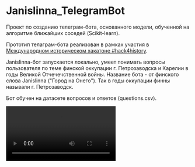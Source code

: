 # Janislinna_TelegramBot
Проект по созданию телеграм-бота, основанного модели, обученной на алгоритме ближайших соседей (Scikit-learn).

Прототип телаграм-бота реализован в рамках участия в [Международном историческом хакатоне #hack4history](http://hackhistory.tilda.ws/ru?fbclid=IwAR1etja7B6l_cWfIofLCHBDNe9Np0WiSSQSt6kMO-A2wHFZT_o2zNkE1T0M).

Janislinna-бот запускается локально, умеет понимать вопросы пользователя по теме финской оккупации г. Петрозаводска и Карелии в годы Великой Отчечечственной войны.
Название бота - от финского слова Janislinna ("Город на Онего"). Так в годы оккупации финны называли г. Петрозаводск.

Бот обучен на датасете вопросов и ответов (questions.csv).

![](Janislinna_bot.mov)


